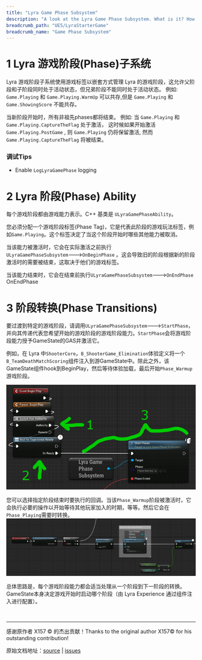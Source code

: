 ```yaml
---
title: "Lyra Game Phase Subsystem"
description: "A look at the Lyra Game Phase Subsystem. What is it? How does it work?"
breadcrumb_path: "UE5/LyraStarterGame"
breadcrumb_name: "Game Phase Subsystem"
---
```


# 1 Lyra 游戏阶段(Phase)子系统 

Lyra 游戏阶段子系统使用游戏标签以嵌套方式管理 Lyra 的游戏阶段，这允许父阶段和子阶段同时处于活动状态，但兄弟阶段不能同时处于活动状态。
例如: `Game.Playing` 和 `Game.Playing.WarmUp` 可以共存,但是 `Game.Playing` 和 `Game.ShowingScore` 不能共存。

当新阶段开始时，所有非祖先phases都将结束。
例如: 当 `Game.Playing` 和 `Game.Playing.CaptureTheFlag` 处于激活， 这时候如果开始激活 `Game.Playing.PostGame` , 则 `Game.Playing` 仍将保留激活, 然而 `Game.Playing.CaptureTheFlag` 将被结束。


### 调试Tips

- Enable `LogLyraGamePhase` logging


# 2 Lyra 阶段(Phase) Ability

每个游戏阶段都由游戏能力表示。C++ 基类是 `ULyraGamePhaseAbility`。

您必须分配一个游戏阶段标签(Phase Tag)，它是代表此阶段的游戏玩法标签，例如`Game.Playing`。这个标签决定了当这个阶段开始时哪些其他能力被取消。

当该能力被激活时，它会在实际激活之前执行 `ULyraGamePhaseSubsystem`🡒`OnBeginPhase` 。这会导致旧的阶段根据新的阶段激活时的需要被结束，这取决于他们的游戏标签。

当该能力结束时，它会在结束前执行`ULyraGamePhaseSubsystem`🡒`OnEndPhase` OnEndPhase

# 3 阶段转换(Phase Transitions) 

要过渡到特定的游戏阶段，请调用`ULyraGamePhaseSubsystem`🡒`StartPhase`，并向其传递代表您希望开始的游戏阶段的游戏阶段能力。`StartPhase`会将游戏阶段能力授予GameState的GAS并激活它。

例如，在 Lyra 中`ShooterCore`，`B_ShooterGame_Elimination`体验定义将一个`B_TeamDeathMatchScoring`组件注入到游GameState中。除此之外，该GameState组件hook到BeginPlay，然后等待体验加载，最后开始`Phase_Warmup`游戏阶段。

![StartPhase](./screenshots/StartPhase.png)

您可以选择指定阶段结束时要执行的回调。当该`Phase_Warmup`阶段被激活时，它会执行必要的操作以开始等待其他玩家加入的时期，等等。然后它会在`Phase_Playing`需要时转换。
![PhaseWarmup](./screenshots/PhaseWarmup.png)

总体思路是，每个游戏阶段能力都会适当处理从一个阶段到下一阶段的转换。GameState本身决定游戏开始时启动哪个阶段（由 Lyra Experience 通过组件注入进行配置）。


<br/>
<hr/>
<div class="container">
    <p> 感谢原作者 X157 &copy; 的杰出贡献！Thanks to the original author X157&copy; for his outstanding contribution!</p>
        原始文档地址：<a href="https://x157.github.io">source</a> | <a href="https://github.com/x157/x157.github.io/issues">issues</a>
    </p>
</div>